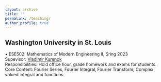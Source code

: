 ```yaml
---
layout: archive
title: ""
permalink: /teaching/
author_profile: true
---
```

Washington University in St. Louis
------
  • ESE502: Mathematics of Modern Engineering II, Sring 2023 <br />
    Supevisor: [Vladimir Kurenok](https://engineering.wustl.edu/faculty/Vladimir-Kurenok.html) <br />
    Responsibilities: Hold office hour, grade homework and exams for students. <br />
    Core Content: Fourier Series, Fourier Integral, Fourier Transform, Complex valued integral and functions.
  
      
      
      
      
      
